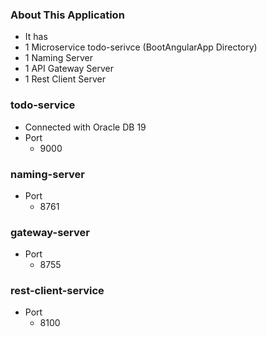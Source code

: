 ### About This Application
- It has 
 - 1 Microservice todo-serivce (BootAngularApp Directory)
 - 1 Naming Server
 - 1 API Gateway Server
 - 1 Rest Client Server

### todo-service
- Connected with Oracle DB 19
- Port
  - 9000


### naming-server
- Port
  - 8761

### gateway-server
- Port
  - 8755

### rest-client-service
- Port
  - 8100